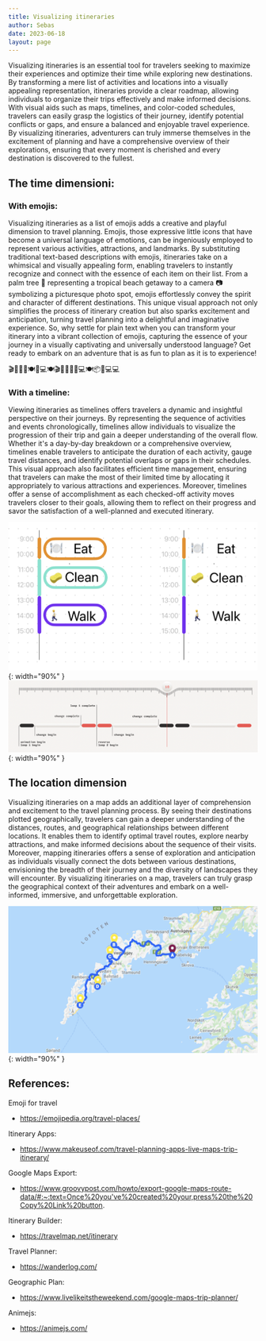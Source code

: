 ```yaml
---
title: Visualizing itineraries
author: Sebas
date: 2023-06-18
layout: page
---
```


Visualizing itineraries is an essential tool for travelers seeking to maximize their experiences and optimize their time while exploring new destinations. By transforming a mere list of activities and locations into a visually appealing representation, itineraries provide a clear roadmap, allowing individuals to organize their trips effectively and make informed decisions. With visual aids such as maps, timelines, and color-coded schedules, travelers can easily grasp the logistics of their journey, identify potential conflicts or gaps, and ensure a balanced and enjoyable travel experience. By visualizing itineraries, adventurers can truly immerse themselves in the excitement of planning and have a comprehensive overview of their explorations, ensuring that every moment is cherished and every destination is discovered to the fullest.

## The time dimensioni:

### With emojis:

Visualizing itineraries as a list of emojis adds a creative and playful dimension to travel planning. Emojis, those expressive little icons that have become a universal language of emotions, can be ingeniously employed to represent various activities, attractions, and landmarks. By substituting traditional text-based descriptions with emojis, itineraries take on a whimsical and visually appealing form, enabling travelers to instantly recognize and connect with the essence of each item on their list. From a palm tree 🌴 representing a tropical beach getaway to a camera 📷 symbolizing a picturesque photo spot, emojis effortlessly convey the spirit and character of different destinations. This unique visual approach not only simplifies the process of itinerary creation but also sparks excitement and anticipation, turning travel planning into a delightful and imaginative experience. So, why settle for plain text when you can transform your itinerary into a vibrant collection of emojis, capturing the essence of your journey in a visually captivating and universally understood language? Get ready to embark on an adventure that is as fun to plan as it is to experience!

🎬🚶🛒🚶🍽️🧽💻🍽️🎬🚶😴🚶🛒💻🍽️📦🧽💻💻

### With a timeline:

Viewing itineraries as timelines offers travelers a dynamic and insightful perspective on their journeys. By representing the sequence of activities and events chronologically, timelines allow individuals to visualize the progression of their trip and gain a deeper understanding of the overall flow. Whether it's a day-by-day breakdown or a comprehensive overview, timelines enable travelers to anticipate the duration of each activity, gauge travel distances, and identify potential overlaps or gaps in their schedules. This visual approach also facilitates efficient time management, ensuring that travelers can make the most of their limited time by allocating it appropriately to various attractions and experiences. Moreover, timelines offer a sense of accomplishment as each checked-off activity moves travelers closer to their goals, allowing them to reflect on their progress and savor the satisfaction of a well-planned and executed itinerary.


![](/assets/images/2023-06-19-visualizing-itineraries-img/image_timeline.png){: width="90%" }
![](/assets/images/2023-06-19-visualizing-itineraries-img/animejs.png){: width="90%" }


## The location dimension

Visualizing itineraries on a map adds an additional layer of comprehension and excitement to the travel planning process. By seeing their destinations plotted geographically, travelers can gain a deeper understanding of the distances, routes, and geographical relationships between different locations. It enables them to identify optimal travel routes, explore nearby attractions, and make informed decisions about the sequence of their visits. Moreover, mapping itineraries offers a sense of exploration and anticipation as individuals visually connect the dots between various destinations, envisioning the breadth of their journey and the diversity of landscapes they will encounter. By visualizing itineraries on a map, travelers can truly grasp the geographical context of their adventures and embark on a well-informed, immersive, and unforgettable exploration.

![](/assets/images/2023-06-19-visualizing-itineraries-img/map_iti.png){: width="90%" }

## References:

Emoji for travel
- https://emojipedia.org/travel-places/

Itinerary Apps: 
- https://www.makeuseof.com/travel-planning-apps-live-maps-trip-itinerary/

Google Maps Export: 
- https://www.groovypost.com/howto/export-google-maps-route-data/#:~:text=Once%20you've%20created%20your,press%20the%20Copy%20Link%20button. 

Itinerary Builder:
- https://travelmap.net/itinerary 

Travel Planner: 
- https://wanderlog.com/

Geographic Plan:
- https://www.livelikeitstheweekend.com/google-maps-trip-planner/

Animejs:
- https://animejs.com/